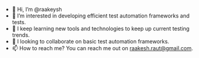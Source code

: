 - 👋 Hi, I’m @raakeysh
- 👀 I’m interested in developing efficient test automation frameworks and tests.
- 🌱 I keep learning new tools and technologies to keep up current testing trends.
- 💞️ I looking to collaborate on basic test automation frameworks.
- 📫 How to reach me? You can reach me out on raakesh.raut@gmail.com.

<!---
raakeysh/raakeysh is a ✨ special ✨ repository because its `README.md` (this file) appears on your GitHub profile.
You can click the Preview link to take a look at your changes.
--->
